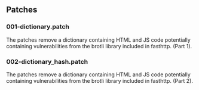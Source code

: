 ## Patches

### 001-dictionary.patch

The patches remove a dictionary containing HTML and JS code potentially containing vulnerabilities from the brotli library included in fasthttp.
(Part 1).

### 002-dictionary_hash.patch

The patches remove a dictionary containing HTML and JS code potentially containing vulnerabilities from the brotli library included in fasthttp.
(Part 2).
